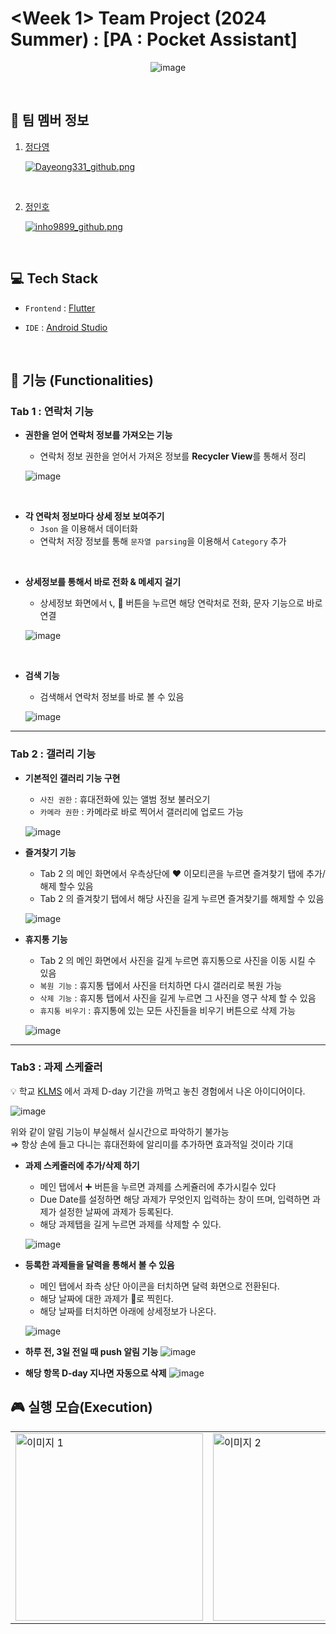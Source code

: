 # <Week 1> Team Project (2024 Summer) : [PA : Pocket Assistant]
<div align="center">

![image](TITLE.png)

</div>

<br>

## 🤼 팀 멤버 정보


1. [정다영](https://www.notion.so/madcamp/ca29f9f848474061a9cedba2cffbf032?pvs=4)
   <br>

   [![Dayeong331_github.png](profile/Dayeong331_github.png)](https://github.com/Dayoung331)


<br>

2. [정인호](https://www.notion.so/madcamp/f51fae3248a747fcb3100942d2a666f9?pvs=4)
   <br>

   [![inho9899_github.png](profile/inho9899_github.png)](https://github.com/inho9899)

<br>

## 💻 Tech Stack
- `Frontend` : [Flutter](https://flutter.dev/)
  <br>

- `IDE` : [Android Studio](https://developer.android.com)

</br>

## 📱 기능 (Functionalities)
### Tab 1 : 연락처 기능

- **권한을 얻어 연락처 정보를 가져오는 기능**
  - 연락처 정보 권한을 얻어서 가져온 정보를 **Recycler View**를 통해서 정리

  ![image](Tab1_1.png)




<br>

- **각 연락처 정보마다 상세 정보 보여주기**
  - `Json` 을 이용해서 데이터화
  - 연락처 저장 정보를 통해 `문자열 parsing`을 이용해서 `Category` 추가

<br>

- **상세정보를 통해서 바로 전화 & 메세지 걸기**
  - 상세정보 화면에서 📞, 💬 버튼을 누르면 해당 연락처로 전화, 문자 기능으로 바로 연결

  ![image](Tab1_2.png)





<br>

- **검색 기능**
  - 검색해서 연락처 정보를 바로 볼 수 있음

  ![image](Tab1_3.png)

---
### Tab 2 : 갤러리 기능
- **기본적인 갤러리 기능 구현**
  - `사진 권한` : 휴대전화에 있는 앨범 정보 불러오기
  - `카메라 권한` : 카메라로 바로 찍어서 갤러리에 업로드 가능

  ![image](Tab2_1.png)

- **즐겨찾기 기능**
  - Tab 2 의 메인 화면에서 우측상단에 ❤️ 이모티콘을 누르면 즐겨찾기 탭에 추가/해제 할수 있음
  - Tab 2 의 즐겨찾기 탭에서 해당 사진을 길게 누르면 즐겨찾기를 해제할 수 있음

  ![image](Tab2_2.png)

- **휴지통 기능**
  - Tab 2 의 메인 화면에서 사진을 길게 누르면 휴지통으로 사진을 이동 시킬 수 있음
  - `복원 기능` : 휴지통 탭에서 사진을 터치하면 다시 갤러리로 복원 가능
  - `삭제 기능` : 휴지통 탭에서 사진을 길게 누르면 그 사진을 영구 삭제 할 수 있음
  - `휴지통 비우기` : 휴지통에 있는 모든 사진들을 비우기 버튼으로 삭제 가능

  ![image](Tab2_3.png)

---
### Tab3 : 과제 스케쥴러
💡 학교 [KLMS](https://klms.kaist.ac.kr) 에서 과제 D-day 기간을 까먹고 놓친 경험에서 나온 아이디어이다.

![image](19화석.png)

위와 같이 알림 기능이 부실해서 실시간으로 파악하기 불가능  
⇒ 항상 손에 들고 다니는 휴대전화에 알리미를 추가하면 효과적일 것이라 기대

- **과제 스케줄러에 추가/삭제 하기**
  - 메인 탭에서 ➕ 버튼을 누르면 과제를 스케쥴러에 추가시킬수 있다
  - Due Date를 설정하면 해당 과제가 무엇인지 입력하는 창이 뜨며, 입력하면 과제가 설정한 날짜에 과제가 등록된다.
  - 해당 과제탭을 길게 누르면 과제를 삭제할 수 있다.

  ![image](Tab3_1.png)

- **등록한 과제들을 달력을 통해서 볼 수 있음**
  - 메인 탭에서 좌측 상단 아이콘을 터치하면 달력 화면으로 전환된다.
  - 해당 날짜에 대한 과제가 🔴로 찍힌다.
  - 해당 날짜를 터치하면 아래에 상세정보가 나온다.

  ![image](Tab3_2.png)


- **하루 전, 3일 전일 때 push 알림 기능**
  ![image](Tab3_3.png)

- **해당 항목 D-day 지나면 자동으로 삭제**
  ![image](Tab3_4.png)

## 🎮 실행 모습(Execution)

<table>
  <tr>
    <td><img src="execute_1.gif" alt="이미지 1" width="300"/></td>
    <td><img src="execute_2.gif" alt="이미지 2" width="300"/></td>
    <td><img src="execute_3.gif" alt="이미지 3" width="300"/></td>
  </tr>
</table>


